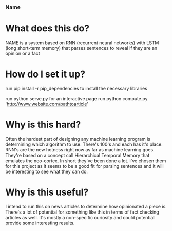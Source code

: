 ### Name

# What does this do?
NAME is a system based on RNN (recurrent neural networks) with LSTM (long short-term memory) that parses sentences to reveal if they are an opinion or a fact

# How do I set it up?
run pip install -r pip_dependencies to install the necessary libraries

run python serve.py for an interactive page
run python compute.py 'http://www.website.com/pathtoarticle'

# Why is this hard?
Often the hardest part of designing any machine learning program is determining which algorithm to use.  There's 100's and each has it's place. RNN's are the new hotness right now as far as machine learning goes.  They're based on a concept call Hierarchical Temporal Memory that emulates the neo-cortex.  In short they've been done a lot.  I've chosen them for this project as it seems to be a good fit for parsing sentences and it will be interesting to see what they can do.

# Why is this useful? 
I intend to run this on news articles to determine how opinionated a piece is.  There's a lot of potential for something like this in terms of fact checking articles as well.  It's mostly a non-specific curiosity and could potentiall provide some interesting results.